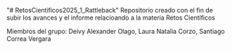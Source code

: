 "# RetosCientificos2025_1_Rattleback" 
Repositorio creado con el fin de subir los avances y el informe relacioando a la materia Retos Científicos 

Miembros del grupo: Deivy Alexander Olago, Laura Natalia Corzo, Santiago Correa Vergara
